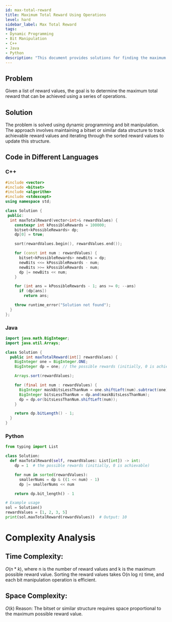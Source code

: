 ```yaml
---
id: max-total-reward
title: Maximum Total Reward Using Operations
level: hard
sidebar_label: Max Total Reward
tags:
- Dynamic Programming
- Bit Manipulation
- C++
- Java
- Python
description: "This document provides solutions for finding the maximum total reward using dynamic programming and bit manipulation, implemented in C++, Java, and Python."
---
```


## Problem
Given a list of reward values, the goal is to determine the maximum total reward that can be achieved using a series of operations.

## Solution
The problem is solved using dynamic programming and bit manipulation. The approach involves maintaining a bitset or similar data structure to track achievable reward values and iterating through the sorted reward values to update this structure.

## Code in Different Languages

### C++
```cpp
#include <vector>
#include <bitset>
#include <algorithm>
#include <stdexcept>
using namespace std;

class Solution {
 public:
  int maxTotalReward(vector<int>& rewardValues) {
    constexpr int kPossibleRewards = 100000;
    bitset<kPossibleRewards> dp;
    dp[0] = true;

    sort(rewardValues.begin(), rewardValues.end());

    for (const int num : rewardValues) {
      bitset<kPossibleRewards> newBits = dp;
      newBits <<= kPossibleRewards - num;
      newBits >>= kPossibleRewards - num;
      dp |= newBits << num;
    }

    for (int ans = kPossibleRewards - 1; ans >= 0; --ans)
      if (dp[ans])
        return ans;

    throw runtime_error("Solution not found");
  }
};
```

### Java
```java
import java.math.BigInteger;
import java.util.Arrays;

class Solution {
  public int maxTotalReward(int[] rewardValues) {
    BigInteger one = BigInteger.ONE;
    BigInteger dp = one; // the possible rewards (initially, 0 is achievable)

    Arrays.sort(rewardValues);

    for (final int num : rewardValues) {
      BigInteger maskBitsLessThanNum = one.shiftLeft(num).subtract(one);
      BigInteger bitsLessThanNum = dp.and(maskBitsLessThanNum);
      dp = dp.or(bitsLessThanNum.shiftLeft(num));
    }

    return dp.bitLength() - 1;
  }
}
```

### Python
```python
from typing import List

class Solution:
  def maxTotalReward(self, rewardValues: List[int]) -> int:
    dp = 1  # the possible rewards (initially, 0 is achievable)

    for num in sorted(rewardValues):
      smallerNums = dp & ((1 << num) - 1)
      dp |= smallerNums << num

    return dp.bit_length() - 1

# Example usage
sol = Solution()
rewardValues = [1, 2, 3, 5]
print(sol.maxTotalReward(rewardValues))  # Output: 10
```

# Complexity Analysis
## Time Complexity:
$O(n * k)$, where n is the number of reward values and k is the maximum possible reward value. Sorting the reward values takes O(n log n) time, and each bit manipulation operation is efficient.

## Space Complexity: 
$O(k)$
Reason: The bitset or similar structure requires space proportional to the maximum possible reward value.
